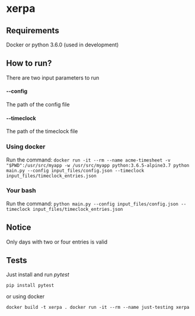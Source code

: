 # xerpa
## Requirements
Docker or python 3.6.0 (used in development)

## How to run?
There are two input parameters to run
#### --config
The path of the config file
#### --timeclock
The path of the timeclock file

### Using docker
Run the command:
`docker run -it --rm --name acme-timesheet -v "$PWD":/usr/src/myapp -w /usr/src/myapp python:3.6.5-alpine3.7 python main.py --config input_files/config.json --timeclock input_files/timeclock_entries.json`
### Your bash
Run the command:
`python main.py --config input_files/config.json --timeclock input_files/timeclock_entries.json`

## Notice
Only days with two or four entries is valid

## Tests
Just install and run *pytest*

`pip install pytest`

or using docker

`
docker build -t xerpa .
docker run -it --rm --name just-testing xerpa
`